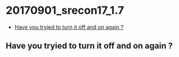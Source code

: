 # 20170901_srecon17_1.7

<!-- MarkdownTOC -->

- [Have you tryied to turn it off and on again ?](#have-you-tryied-to-turn-it-off-and-on-again-)

<!-- /MarkdownTOC -->




## Have you tryied to turn it off and on again ?


